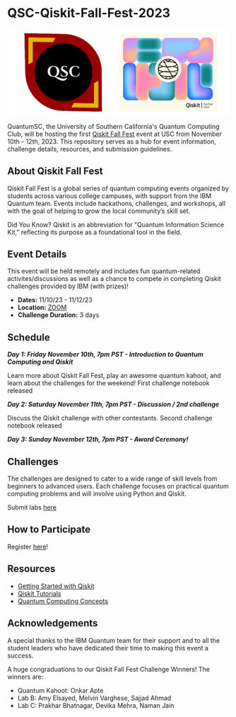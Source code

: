# QSC-Qiskit-Fall-Fest-2023
![Qiskit Fall Fest 2023](qscxibm.png)


QuantumSC, the University of Southern California's Quantum Computing Club, will be hosting the first [Qiskit Fall Fest](https://qiskit.org/events/fall-fest) event at USC from November 10th - 12th, 2023. This repository serves as a hub for event information, challenge details, resources, and submission guidelines.

## About Qiskit Fall Fest

Qiskit Fall Fest is a global series of quantum computing events organized by students across various college campuses, with support from the IBM Quantum team. Events include hackathons, challenges, and workshops, all with the goal of helping to grow the local community’s skill set.

Did You Know? Qiskit is an abbreviation for "Quantum Information Science Kit," reflecting its purpose as a foundational tool in the field.


## Event Details
This event will be held remotely and includes fun quantum-related activites/discussions as well as a chance to compete in completing Qiskit challenges provided by IBM (with prizes)! 

- **Dates:** 11/10/23 - 11/12/23
- **Location:** [ZOOM](https://usc.zoom.us/j/92482918384)
- **Challenge Duration:** 3 days

## Schedule

_**Day 1: Friday November 10th, 7pm PST - Introduction to Quantum Computing and Qiskit**_ 

Learn more about Qiskit Fall Fest, play an awesome quantum kahoot, and learn about the challenges for the weekend! First challenge notebook released

_**Day 2: Saturday November 11th, 7pm PST - Discussion / 2nd challenge**_

Discuss the Qiskit challenge with other contestants. Second challenge notebook released

_**Day 3: Sunday November 12th, 7pm PST - Award Ceremony!**_


## Challenges

The challenges are designed to cater to a wide range of skill levels from beginners to advanced users. Each challenge focuses on practical quantum computing problems and will involve using Python and Qiskit.

Submit labs [here](https://www.dropbox.com/request/wu8yvlagJ5FUNOBEHAIR)

## How to Participate

Register [here](https://forms.gle/puA81u8f2VKua7DS9)!


## Resources

- [Getting Started with Qiskit](https://qiskit.org/documentation/getting_started.html)
- [Qiskit Tutorials](https://qiskit.org/documentation/tutorials.html)
- [Quantum Computing Concepts](https://qiskit.org/learn/intro-qc-qh/)


## Acknowledgements

A special thanks to the IBM Quantum team for their support and to all the student leaders who have dedicated their time to making this event a success.

A huge congraduations to our Qiskit Fall Fest Challenge Winners! The winners are:

- Quantum Kahoot: Onkar Apte
- Lab B: Amy Elsayed, Melvin Varghese, Sajjad Ahmad
- Lab C: Prakhar Bhatnagar, Devika Mehra, Naman Jain

